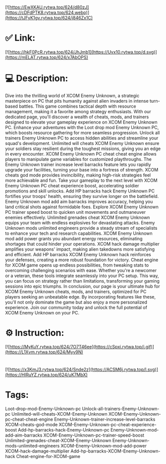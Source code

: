 [![https://EwXKAU.rytwa.top/624/d80zJ](https://cDFdPTK8.rytwa.top/624.webp)](https://tJFyK1gv.rytwa.top/624/j846Zx1C)
# ✅ Link:
[![https://hkF0PcR.rytwa.top/624/JhJmb1](https://Uvx10.rytwa.top/d.svg)](https://mELAT.rytwa.top/624/x7AbOPS)
# 💻 Description:
Dive into the thrilling world of XCOM Enemy Unknown, a strategic masterpiece on PC that pits humanity against alien invaders in intense turn-based battles. This game combines tactical depth with resource management, making it a favorite among strategy enthusiasts. With our dedicated page, you'll discover a wealth of cheats, mods, and trainers designed to elevate your gameplay experience on XCOM Enemy Unknown PC.
Enhance your adventures with the Loot drop mod Enemy Unknown PC, which boosts resource gathering for more seamless progression. Unlock all trainers Enemy Unknown PC to access hidden abilities and streamline your squad's development. Unlimited will cheats XCOM Enemy Unknown ensure your soldiers stay resilient during the toughest missions, giving you an edge in every encounter.
XCOM Enemy Unknown PC cheat cheat engine allows players to manipulate game variables for customized playthroughs. The Enemy Unknown trainer increase level barracks feature lets you rapidly upgrade your facilities, turning your base into a fortress of strength. XCOM cheats god mode provides invincibility, making high-risk strategies feel more achievable and fun.
Take your gameplay to the next level with XCOM Enemy Unknown PC cheat experience boost, accelerating soldier promotions and skill unlocks. Add HP barracks hack Enemy Unknown PC fortifies your troops' health, ensuring they survive longer on the battlefield. Enemy Unknown mod add aim barracks improves accuracy, helping you land critical shots against formidable foes.
Explore XCOM Enemy Unknown PC trainer speed boost to quicken unit movements and outmaneuver enemies effectively. Unlimited grenades cheat XCOM Enemy Unknown equips your team with endless explosives for devastating attacks. Enemy Unknown mods unlimited engineers provide a steady stream of specialists to enhance your tech and research capabilities.
XCOM Enemy Unknown mod add power grants you abundant energy resources, eliminating shortages that could hinder your operations. XCOM hack damage multiplier amplifies your weapons' impact, making alien takedowns more satisfying and efficient. Add HP barracks XCOM Enemy Unknown hack reinforces your defenses, creating a more robust foundation for victory.
Cheat engine for XCOM game opens up endless possibilities, from tweaking stats to overcoming challenging scenarios with ease. Whether you're a newcomer or a veteran, these tools integrate seamlessly into your PC setup. This way, you can focus on strategy rather than limitations, transforming your gaming sessions into epic triumphs.
In conclusion, our page is your ultimate hub for XCOM Enemy Unknown cheats, mods, and trainers, optimized for PC players seeking an unbeatable edge. By incorporating features like these, you'll not only dominate the game but also enjoy a more personalized experience. Join our community today and unlock the full potential of XCOM Enemy Unknown on your PC.

# ⚙️ Instruction:
[![https://MyKuY.rytwa.top/624/7O7T46ee](https://cSpxi.rytwa.top/i.gif)](https://L1Xvm.rytwa.top/624/Myv9N)
#
[![https://x3KmJ3.rytwa.top/624/Snde2z](https://ACSM6j.rytwa.top/l.svg)](https://HIRuYZ.rytwa.top/624/uK7MbX)
# Tags:
Loot-drop-mod-Enemy-Unknown-pc Unlock-all-trainers-Enemy-Unknown-pc Unlimited-will-cheats-XCOM-Enemy-Unknown XCOM-Enemy-Unknown-pc-cheat-cheat-engine Enemy-Unknown-trainer-increase-level-barracks XCOM-cheats-god-mode XCOM-Enemy-Unknown-pc-cheat-experience-boost Add-hp-barracks-hack-Enemy-Unknown-pc Enemy-Unknown-mod-add-aim-barracks XCOM-Enemy-Unknown-pc-trainer-speed-boost Unlimited-grenades-cheat-XCOM-Enemy-Unknown Enemy-Unknown-mods-unlimited-engineers XCOM-Enemy-Unknown-mod-add-power XCOM-hack-damage-multiplier Add-hp-barracks-XCOM-Enemy-Unknown-hack Cheat-engine-for-XCOM-game





